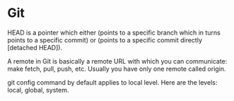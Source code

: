 # Git

HEAD is a pointer which either (points to a specific branch which in turns points to a specific commit) or (points to a specific commit directly [detached HEAD]).

A remote in Git is basically a remote URL with which you can communicate: make fetch, pull, push, etc. Usually you have only one remote called origin.

git config command by default applies to local level. Here are the levels: local, global, system.
